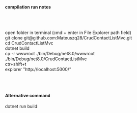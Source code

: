 <h4>compilation run notes</h4>
<br/><br/>
<p>
open folder in terminal (cmd + enter in File Explorer path field)<br/>
git clone git@github.com:Mateuszq28/CrudContactListMvc.git<br/>
cd CrudContactListMvc<br/>
dotnet build<br/>
cp -r wwwroot ./bin/Debug/net8.0/wwwroot<br/>
./bin/Debug/net8.0/CrudContactListMvc<br/>
ctr+shift+t<br/>
explorer "http://localhost:5000/"<br/>
</p>
<br/><br/>
<h4>Alternative command</h4>
dotnet run build